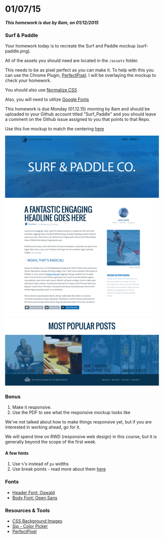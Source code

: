 # 01/07/15 

___This homework is due by 8am, on 01/12/2015___

### Surf & Paddle

Your homework today is to recreate the Surf and Paddle mockup (surf-paddle.png).

All of the assets you should need are located in the `/assets` folder. 

This needs to be as pixel perfect as you can make it. To help with this you can use the Chrome Plugin, [PerfectPixel](http://www.welldonecode.com/perfectpixel/). I will be overlaying the mockup to check your homework.

You should also use [Normalize CSS](http://necolas.github.io/normalize.css/)

Also, you will need to utilize [Google Fonts](http://www.google.com/fonts)

This homework is due Monday (01.12.15) morning by 8am and should be uploaded to your Github account titled "Surf_Paddle" and you should leave a comment on the Github issue assigned to you that points to that Repo.

Use this live mockup to match the centering [here](http://h.timw.co/code/surf/)

![Desktop image to match](surf-paddle.png)

### Bonus

1. Make it responsive. 
2. Use the PDF to see what the responsive mockup looks like

We've not talked about how to make things responsive yet, but if you are interested in working ahead, go for it.

We will spend time on RWD (responsive web design) in this course, but it is generally beyond the scope of the first week.

#### A few hints

1. Use `%`'s instead of `px` widths
2. Use break points - read more about them [here](http://alistapart.com/article/responsive-web-design)

### Fonts

* [Header Font: Oswald](https://www.google.com/fonts#UsePlace:use/Collection:Oswald)
* [Body Font: Open Sans](https://www.google.com/fonts#UsePlace:use/Collection:Open+Sans)

### Resources & Tools

* [CSS Background Images](https://developer.mozilla.org/en-US/docs/Web/CSS/background-image)
* [Sip - Color Picker](http://theolabrothers.com/sip/)
* [PerfectPixel](http://www.welldonecode.com/perfectpixel/)
